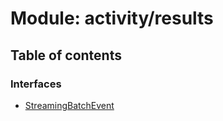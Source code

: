 # Module: activity/results

## Table of contents

### Interfaces

- [StreamingBatchEvent](../interfaces/activity_results.StreamingBatchEvent)
